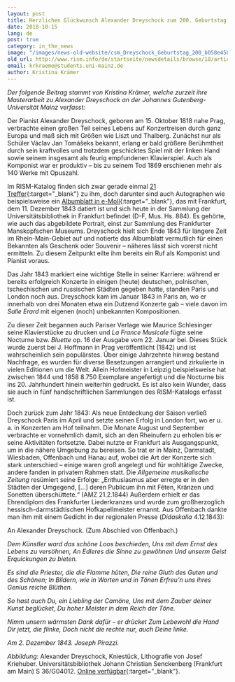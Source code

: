 ```yaml
---
layout: post
title: Herzlichen Glückwunsch Alexander Dreyschock zum 200. Geburtstag!
date: 2018-10-15
lang: de
post: true
category: in_the_news
image: "/images/news-old-website/csm_Dreyschock_Geburtstag_200_b058e458cf.jpg"
old_url: http://www.rism.info/de/startseite/newsdetails/browse/18/article/64/happy-200th-birthday-to-alexander-dreyschock.html
email: krkraeme@students.uni-mainz.de
author: Kristina Krämer
---
```


_Der folgende Beitrag stammt von Kristina Krämer,_ _welche zurzeit ihre Masterarbeit zu Alexander Dreyschock an der Johannes Gutenberg-Universität Mainz verfasst:_

Der Pianist Alexander Dreyschock, geboren am 15. Oktober 1818 nahe Prag, verbrachte einen großen Teil seines Lebens auf Konzertreisen durch ganz Europa und maß sich mit Größen wie Liszt und Thalberg. Zunächst nur als Schüler Václav Jan Tomášeks bekannt, erlang er bald größere Berühmtheit durch sein kraftvolles und trotzdem geschicktes Spiel mit der linken Hand sowie seinem insgesamt als feurig empfundenen Klavierspiel. Auch als Komponist war er produktiv – bis zu seinem Tod 1869 erschienen mehr als 140 Werke mit Opuszahl.

Im RISM-Katalog finden sich zwar gerade einmal [21 Treffer](https://opac.rism.info/metaopac/perma.do?v=rism&q=-1%3d%22pe22499%22){:target="_blank"} zu ihm, doch darunter sind auch Autographen wie beispielsweise ein [Albumblatt in e-Moll](https://opac.rism.info/search?id=455002046){:target="_blank"}, das mit Frankfurt, dem 11. Dezember 1843 datiert ist und sich heute in der Sammlung der Universitätsbibliothek in Frankfurt befindet (D-F, Mus. Hs. 884). Es gehörte, wie auch das abgebildete Portrait, einst zur Sammlung des Frankfurter Manskopfschen Museums. Dreyschock hielt sich Ende 1843 für längere Zeit im Rhein-Main-Gebiet auf und notierte das Albumblatt vermutlich für einen Bekannten als Geschenk oder Souvenir – näheres lässt sich vorerst nicht ermitteln. Zu diesem Zeitpunkt eilte ihm bereits ein Ruf als Komponist und Pianist voraus.

Das Jahr 1843 markiert eine wichtige Stelle in seiner Karriere: während er bereits erfolgreich Konzerte in einigen (heute) deutschen, polnischen, tschechischen und russischen Städten gegeben hatte, standen Paris und London noch aus. Dreyschock kam im Januar 1843 in Paris an, wo er innerhalb von drei Monaten etwa ein Dutzend Konzerte gab – viele davon im _Salle Erard_ mit eigenen (noch) unbekannten Kompositionen.

Zu dieser Zeit begannen auch Pariser Verlage wie Maurice Schlesinger seine Klavierstücke zu drucken und _La France Musicale_ fügte seine Nocturne bzw. _Bluette_ op. 16 der Ausgabe vom 22. Januar bei. Dieses Stück wurde zuerst bei J. Hoffmann in Prag veröffentlicht (1842) und ist wahrscheinlich sein populärstes. Über einige Jahrzehnte hinweg bestand Nachfrage, es wurden für diverse Besetzungen arrangiert und zirkulierte in vielen Editionen um die Welt. Allein Hofmeister in Leipzig beispielsweise hat zwischen 1844 und 1858 8.750 Exemplare angefertigt und die Nocturne bis ins 20. Jahrhundert hinein weiterhin gedruckt. Es ist also kein Wunder, dass sie auch in fünf handschriftlichen Sammlungen des RISM-Katalogs erfasst ist.

Doch zurück zum Jahr 1843: Als neue Entdeckung der Saison verließ Dreyschock Paris im April und setzte seinen Erfolg in London fort, wo er u. a. in Konzerten am Hof teilnahm. Die Monate August und September verbrachte er vornehmlich damit, sich an den Rheinufern zu erholen bis er seine Aktivitäten fortsetzte. Dabei nutzte er Frankfurt als Ausgangspunkt, um in die nähere Umgebung zu bereisen. So trat er in Mainz, Darmstadt, Wiesbaden, Offenbach und Hanau auf, wobei die Art der Konzerte sich stark unterschied – einige waren groß angelegt und für wohltätige Zwecke, andere fanden in privatem Rahmen statt. Die _Allgemeine musikalische Zeitung_ resümiert seine Erfolge: „Enthusiasmus aber erregte er in den Städten der Umgegend, […] deren Publicum ihn mit Fêten, Kränzen und Sonetten überschüttete.“ (AMZ 21.2.1844) Außerdem erhielt er das Ehrendiplom des Frankfurter Liederkranzes und wurde zum großherzoglich hessisch-darmstädtischen Hofkapellmeister ernannt. Aus Offenbach dankte man ihm mit einem Gedicht in der regionalen Presse (_Didaskalia_ 4.12.1843):

An Alexander Dreyschock.
(Zum Abschied von Offenbach.)

_Dem Künstler ward das schöne Loos beschieden,
Uns mit dem Ernst des Lebens zu versöhnen,
An Edleres die Sinne zu gewöhnen
Und unserm Geist Erquickungen zu bieten._

_Es sind die Priester, die die Flamme hüten,
Die reine Gluth des Guten und des Schönen;
In Bildern, wie in Worten und in Tönen
Erfreu’n uns ihres Genius reiche Blüthen._

_So hast auch Du, ein Liebling der Camöne,
Uns mit dem Zauber deiner Kunst beglücket,
Du hoher Meister in dem Reich der Töne._

_Nimm unsern wärmsten Dank dafür – er drücket
Zum Lebewohl die Hand Dir jetzt, die flinke,
Doch nicht die rechte nur, auch Deine linke._

_Am 2. Dezember 1843. Joseph Pirazzi._


_Abbildung_: Alexander Dreyschock, Kniestück, Lithografie von Josef Kriehuber. Universitätsbibliothek Johann Christian Senckenberg (Frankfurt am Main) S 36/G04012. [Online verfügbar](http://nbn-resolving.org/urn:nbn:de:hebis:30:2-214911){:target="_blank"}.